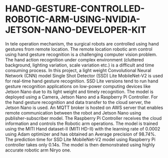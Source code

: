 # HAND-GESTURE-CONTROLLED-ROBOTIC-ARM-USING-NVIDIA-JETSON-NANO-DEVELOPER-KIT
In tele operation mechanism, the surgical robots are controlled using hand gestures
from remote location. The remote location robotic arm control using hand gesture
recognition is a challenging computer vision problem. The hand action recognition
under complex environment (cluttered background, lighting variation, scale variation
etc.) is a difficult and time consuming process. In this project, a light weight
Convolutional Neural Network (CNN) model Single Shot Detector (SSD) Lite
MobileNet-V2 is used for real-time hand gesture recognition. SSD Lite versions
tend to run hand gesture recognition applications on low-power computing devices
like Jetson Nano due to its light weight and timely recognition. The model is deployed
using a Camera, Jetson Nano and a Raspberry Pi Controller. For the hand gesture
recognition and data transfer to the cloud server, the Jetson Nano is used. An MQTT broker is hosted on AWS server that enables remote communication between the robot and Jetson Nano using publisher-subscriber model. The
Raspberry Pi Controller receives the cloud information and controls the Robotic arm
operations. The model is trained using the MITI Hand dataset-II (MITI HD-II) with the learning rate of
0.0002 using Adam optimizer and has obtained an Average precision of 98.74%. The prediction time for
SSD Lite MobileNet-V2 model using Raspberry Pi controller takes only 0.14s. The model is then demonstrated using highly
accurate robotic arm Niryo one.

